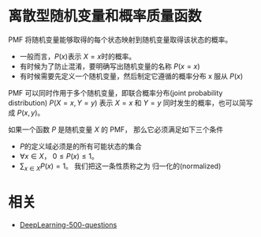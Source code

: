 

# 离散型随机变量和概率质量函数

PMF 将随机变量能够取得的每个状态映射到随机变量取得该状态的概率。

- 一般而言，$P(x)​$ 表示 $X=x​$ 时的概率。
- 有时候为了防止混淆，要明确写出随机变量的名称 $P(x=x)​$
- 有时候需要先定义一个随机变量，然后制定它遵循的概率分布 x 服从 $P(x​)​$

PMF 可以同时作用于多个随机变量，即联合概率分布(joint probability distribution) $P(X=x,Y=y)$ 表示 $X=x$ 和 $Y=y$ 同时发生的概率，也可以简写成 $P(x,y)$。

如果一个函数 $P​$ 是随机变量 $X​$ 的 PMF， 那么它必须满足如下三个条件

- $P​$ 的定义域必须是的所有可能状态的集合
- $\forall x \in X$， $0 \leq P(x) \leq 1​$。
- $\sum_{x \in X} P(x)=1$。 我们把这一条性质称之为 归一化的(normalized)







# 相关

- [DeepLearning-500-questions](https://github.com/scutan90/DeepLearning-500-questions)
